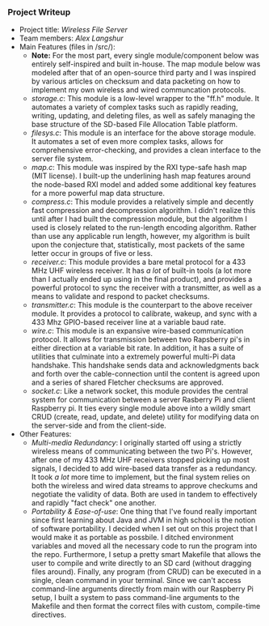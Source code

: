 ### Project Writeup

* Project title: *Wireless File Server*
* Team members: *Alex Langshur*
* Main Features (files in /src/):
  - **Note:** For the most part, every single module/component below was entirely self-inspired and built in-house. The map module below was modeled after that of an open-source third party and I was inspired by various articles on checksum and data packeting on how to implement my own wireless and wired communcation protocols.
  - *storage.c*: This module is a low-level wrapper to the "ff.h" module. It automates a variety of complex tasks such as rapidly reading, writing, updating, and deleting files, as well as safely managing the base structure of the SD-based File Allocation Table platform. 
  - *filesys.c*: This module is an interface for the above storage module. It automates a set of even more complex tasks, allows for comprehensive error-checking, and provides a clean interface to the server file system.
  - *map.c*: This module was inspired by the RXI type-safe hash map (MIT license). I built-up the underlining hash map features around the node-based RXI model and added some additional key features for a more powerful map data structure. 
  - *compress.c*: This module provides a relatively simple and decently fast compression and decompression algorithm. I didn't realize this until after I had built the compression module, but the algorithm I used is closely related to the run-length encoding algorithm. Rather than use any applicable run length, however, my algorithm is built upon the conjecture that, statistically, most packets of the same letter occur in groups of five or less.
  - *receiver.c*: This module provides a bare metal protocol for a 433 MHz UHF wireless receiver. It has *a lot* of built-in tools (a lot more than I actually ended up using in the final product), and provides a powerful protocol to sync the receiver with a transmitter, as well as a means to validate and respond to packet checksums.
  - *transmitter.c*: This module is the counterpart to the above receiver module. It provides a protocol to calibrate, wakeup, and sync with a 433 Mhz GPIO-based receiver line at a variable baud rate. 
  - *wire.c*: This module is an expansive wire-based communication protocol. It allows for transmission between two Rapsberry pi's in either direction at a variable bit rate. In addition, it has a suite of utilities that culminate into a extremely powerful multi-Pi data handshake. This handshake sends data and acknowledgments back and forth over the cable-connection until the content is agreed upon and a series of shared Fletcher checksums are approved.
  - *socket.c*: Like a network socket, this module provides the central system for communication between a server Rasberry Pi and client Raspberry pi. It ties every single module above into a wildly smart CRUD (create, read, update, and delete) utility for modifying data on the server-side and from the client-side.
* Other Features:
  - *Multi-media Redundancy*: I originally started off using a strictly wireless means of communicating between the two Pi's. However, after one of my 433 MHz UHF receivers stopped picking up most signals, I decided to add wire-based data transfer as a redundancy. It took *a lot* more time to implement, but the final system relies on both the wireless and wired data streams to approve checkums and negotiate the validity of data. Both are used in tandem to effectively and rapidly "fact check" one another.
  - *Portability & Ease-of-use*: One thing that I've found really important since first learning about Java and JVM in high school is the notion of software portability. I decided when I set out on this project that I would make it as portable as possbile. I ditched environment variables and moved all the necessary code to run the program into the repo. Furthermore, I setup a pretty smart Makefile that allows the user to compile and write directly to an SD card (without dragging files around). Finally, any program (from CRUD) can be executed in a single, clean command in your terminal. Since we can't access command-line arguments directly from main with our Raspberry Pi setup, I built a system to pass command-line arguments to the Makefile and then format the correct files with custom, compile-time directives. 
  
